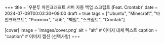 +++
title = '우분투 마인크래프트 서버 자동 백업 스크립트 (Feat. Crontab)'
date = 2024-07-09T00:03:30+09:00
draft = true
tags = ["Ubuntu", "Minecraft", "마인크래프트", "Proxmox", "서버", "백업", "스크립트", "Crontab"]

[cover]
image = 'images/cover.png'
alt = "alt"  # 이미지 대체 텍스트
caption = "caption"  # 이미지 캡션 (선택사항)
+++
